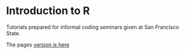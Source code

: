 # Introduction to R

Tutorials prepared for informal coding seminars given at San Francisco State.

The pages [version is here](https://nateaff.github.io/Rtutorials)
